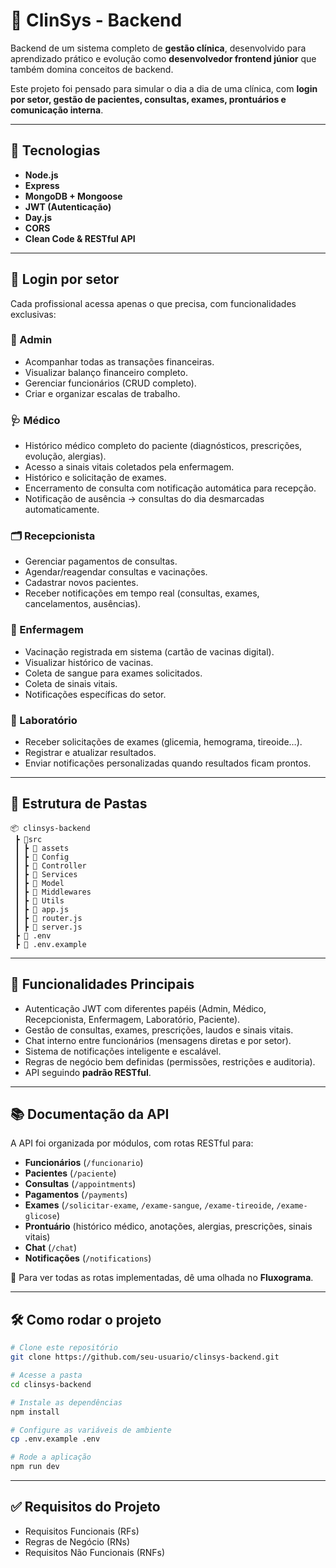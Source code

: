 # 🏥 ClinSys - Backend

Backend de um sistema completo de **gestão clínica**, desenvolvido para aprendizado prático e evolução como **desenvolvedor frontend júnior** que também domina conceitos de backend.

Este projeto foi pensado para simular o dia a dia de uma clínica, com **login por setor, gestão de pacientes, consultas, exames, prontuários e comunicação interna**.

---

## 🚀 Tecnologias

- **Node.js**
- **Express**
- **MongoDB + Mongoose**
- **JWT (Autenticação)**
- **Day.js**
- **CORS**
- **Clean Code & RESTful API**

---

## 🔐 Login por setor

Cada profissional acessa apenas o que precisa, com funcionalidades exclusivas:

### 👑 Admin

- Acompanhar todas as transações financeiras.
- Visualizar balanço financeiro completo.
- Gerenciar funcionários (CRUD completo).
- Criar e organizar escalas de trabalho.

### 🩺 Médico

- Histórico médico completo do paciente (diagnósticos, prescrições, evolução, alergias).
- Acesso a sinais vitais coletados pela enfermagem.
- Histórico e solicitação de exames.
- Encerramento de consulta com notificação automática para recepção.
- Notificação de ausência → consultas do dia desmarcadas automaticamente.

### 🗂️ Recepcionista

- Gerenciar pagamentos de consultas.
- Agendar/reagendar consultas e vacinações.
- Cadastrar novos pacientes.
- Receber notificações em tempo real (consultas, exames, cancelamentos, ausências).

### 💉 Enfermagem

- Vacinação registrada em sistema (cartão de vacinas digital).
- Visualizar histórico de vacinas.
- Coleta de sangue para exames solicitados.
- Coleta de sinais vitais.
- Notificações específicas do setor.

### 🔬 Laboratório

- Receber solicitações de exames (glicemia, hemograma, tireoide…).
- Registrar e atualizar resultados.
- Enviar notificações personalizadas quando resultados ficam prontos.

---

## 📂 Estrutura de Pastas

```
📦 clinsys-backend
 ┣ 📁src
 ┃ ┣ 📁 assets
 ┃ ┣ 📁 Config
 ┃ ┣ 📁 Controller
 ┃ ┣ 📁 Services
 ┃ ┣ 📁 Model
 ┃ ┣ 📁 Middlewares
 ┃ ┣ 📁 Utils
 ┃ ┣ 📄 app.js
 ┃ ┣ 📄 router.js
 ┃ ┣ 📄 server.js
 ┣ 📄 .env
 ┣ 📄 .env.example
```

---

## 📌 Funcionalidades Principais

- Autenticação JWT com diferentes papéis (Admin, Médico, Recepcionista, Enfermagem, Laboratório, Paciente).
- Gestão de consultas, exames, prescrições, laudos e sinais vitais.
- Chat interno entre funcionários (mensagens diretas e por setor).
- Sistema de notificações inteligente e escalável.
- Regras de negócio bem definidas (permissões, restrições e auditoria).
- API seguindo **padrão RESTful**.

---

## 📚 Documentação da API

A API foi organizada por módulos, com rotas RESTful para:

- **Funcionários** (`/funcionario`)
- **Pacientes** (`/paciente`)
- **Consultas** (`/appointments`)
- **Pagamentos** (`/payments`)
- **Exames** (`/solicitar-exame`, `/exame-sangue`, `/exame-tireoide`, `/exame-glicose`)
- **Prontuário** (histórico médico, anotações, alergias, prescrições, sinais vitais)
- **Chat** (`/chat`)
- **Notificações** (`/notifications`)

📌 Para ver todas as rotas implementadas, dê uma olhada no **Fluxograma**.

---

## 🛠️ Como rodar o projeto

```bash
# Clone este repositório
git clone https://github.com/seu-usuario/clinsys-backend.git

# Acesse a pasta
cd clinsys-backend

# Instale as dependências
npm install

# Configure as variáveis de ambiente
cp .env.example .env

# Rode a aplicação
npm run dev
```

---

## ✅ Requisitos do Projeto

- Requisitos Funcionais (RFs)
- Regras de Negócio (RNs)
- Requisitos Não Funcionais (RNFs)
